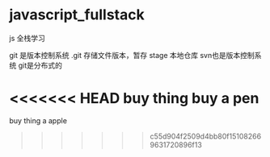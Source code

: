 # javascript_fullstack
js 全栈学习

git 是版本控制系统
.git 存储文件版本，暂存 stage 本地仓库
svn也是版本控制系统
git是分布式的

<<<<<<< HEAD
buy thing
buy a pen
=======
buy thing 
a apple
>>>>>>> c55d904f2509d4bb80f151082669631720896f13
